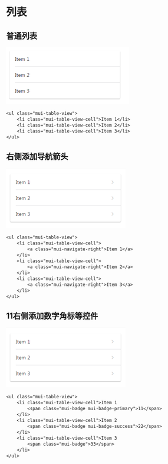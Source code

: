 # 列表

## 普通列表
![](assets/002/007-2381c27f.png)
```
<ul class="mui-table-view">
    <li class="mui-table-view-cell">Item 1</li>
    <li class="mui-table-view-cell">Item 2</li>
    <li class="mui-table-view-cell">Item 3</li>
</ul>

```

## 右侧添加导航箭头
![](assets/002/007-a4c22a25.png)
```
<ul class="mui-table-view">
    <li class="mui-table-view-cell">
        <a class="mui-navigate-right">Item 1</a>
    </li>
    <li class="mui-table-view-cell">
        <a class="mui-navigate-right">Item 2</a>
    </li>
    <li class="mui-table-view-cell">
        <a class="mui-navigate-right">Item 3</a>
    </li>
</ul>
```
## 11右侧添加数字角标等控件
![](assets/002/007-a4c22a25.png)
```
<ul class="mui-table-view">
    <li class="mui-table-view-cell">Item 1
        <span class="mui-badge mui-badge-primary">11</span>
    </li>
    <li class="mui-table-view-cell">Item 2
        <span class="mui-badge mui-badge-success">22</span>
    </li>
    <li class="mui-table-view-cell">Item 3
        <span class="mui-badge">33</span>
    </li>
</ul>

```
